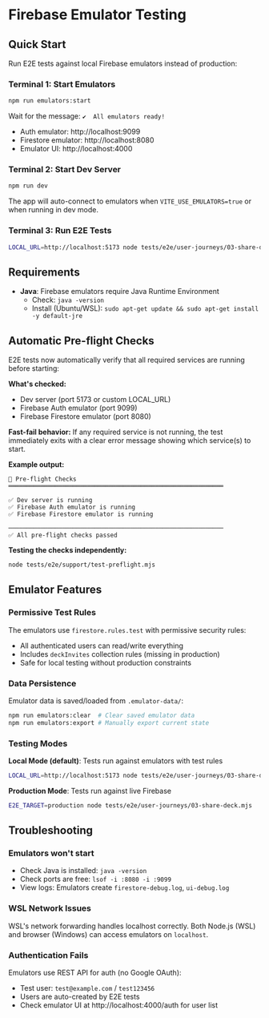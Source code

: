 # Firebase Emulator Testing

## Quick Start

Run E2E tests against local Firebase emulators instead of production:

### Terminal 1: Start Emulators
```bash
npm run emulators:start
```

Wait for the message: `✔  All emulators ready!`
- Auth emulator: http://localhost:9099
- Firestore emulator: http://localhost:8080
- Emulator UI: http://localhost:4000

### Terminal 2: Start Dev Server
```bash
npm run dev
```

The app will auto-connect to emulators when `VITE_USE_EMULATORS=true` or when running in dev mode.

### Terminal 3: Run E2E Tests
```bash
LOCAL_URL=http://localhost:5173 node tests/e2e/user-journeys/03-share-deck.mjs
```

## Requirements

- **Java**: Firebase emulators require Java Runtime Environment
  - Check: `java -version`
  - Install (Ubuntu/WSL): `sudo apt-get update && sudo apt-get install -y default-jre`

## Automatic Pre-flight Checks

E2E tests now automatically verify that all required services are running before starting:

**What's checked:**
- Dev server (port 5173 or custom LOCAL_URL)
- Firebase Auth emulator (port 9099)
- Firebase Firestore emulator (port 8080)

**Fast-fail behavior:**
If any required service is not running, the test immediately exits with a clear error message showing which service(s) to start.

**Example output:**
```
🚀 Pre-flight Checks
════════════════════════════════════════════════════════════

✅ Dev server is running
✅ Firebase Auth emulator is running
✅ Firebase Firestore emulator is running

────────────────────────────────────────────────────────────
✅ All pre-flight checks passed
```

**Testing the checks independently:**
```bash
node tests/e2e/support/test-preflight.mjs
```

## Emulator Features

### Permissive Test Rules
The emulators use `firestore.rules.test` with permissive security rules:
- All authenticated users can read/write everything
- Includes `deckInvites` collection rules (missing in production)
- Safe for local testing without production constraints

### Data Persistence
Emulator data is saved/loaded from `.emulator-data/`:
```bash
npm run emulators:clear  # Clear saved emulator data
npm run emulators:export # Manually export current state
```

### Testing Modes

**Local Mode (default)**: Tests run against emulators with test rules
```bash
LOCAL_URL=http://localhost:5173 node tests/e2e/user-journeys/03-share-deck.mjs
```

**Production Mode**: Tests run against live Firebase
```bash
E2E_TARGET=production node tests/e2e/user-journeys/03-share-deck.mjs
```

## Troubleshooting

### Emulators won't start
- Check Java is installed: `java -version`
- Check ports are free: `lsof -i :8080 -i :9099`
- View logs: Emulators create `firestore-debug.log`, `ui-debug.log`

### WSL Network Issues
WSL's network forwarding handles localhost correctly. Both Node.js (WSL) and browser (Windows) can access emulators on `localhost`.

### Authentication Fails
Emulators use REST API for auth (no Google OAuth):
- Test user: `test@example.com` / `test123456`
- Users are auto-created by E2E tests
- Check emulator UI at http://localhost:4000/auth for user list
